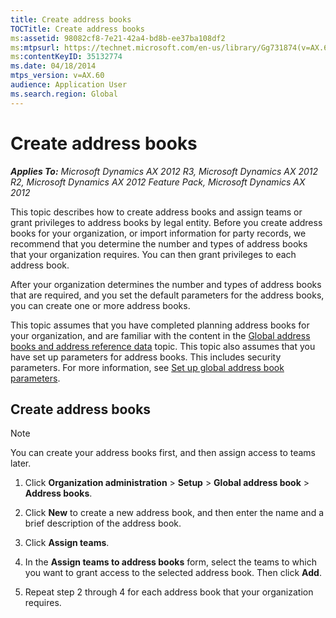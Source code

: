 ```yaml
---
title: Create address books
TOCTitle: Create address books
ms:assetid: 98082cf8-7e21-42a4-bd8b-ee37ba108df2
ms:mtpsurl: https://technet.microsoft.com/en-us/library/Gg731874(v=AX.60)
ms:contentKeyID: 35132774
ms.date: 04/18/2014
mtps_version: v=AX.60
audience: Application User
ms.search.region: Global
---
```


# Create address books 


_**Applies To:** Microsoft Dynamics AX 2012 R3, Microsoft Dynamics AX 2012 R2, Microsoft Dynamics AX 2012 Feature Pack, Microsoft Dynamics AX 2012_

This topic describes how to create address books and assign teams or grant privileges to address books by legal entity. Before you create address books for your organization, or import information for party records, we recommend that you determine the number and types of address books that your organization requires. You can then grant privileges to each address book.

After your organization determines the number and types of address books that are required, and you set the default parameters for the address books, you can create one or more address books.

This topic assumes that you have completed planning address books for your organization, and are familiar with the content in the [Global address books and address reference data](global-address-books-and-address-reference-data.md) topic. This topic also assumes that you have set up parameters for address books. This includes security parameters. For more information, see [Set up global address book parameters](set-up-global-address-book-parameters.md).

## Create address books


> [!NOTE]
> <P>You can create your address books first, and then assign access to teams later.</P>



1.  Click **Organization administration** \> **Setup** \> **Global address book** \> **Address books**.

2.  Click **New** to create a new address book, and then enter the name and a brief description of the address book.

3.  Click **Assign teams**.

4.  In the **Assign teams to address books** form, select the teams to which you want to grant access to the selected address book. Then click **Add**.

5.  Repeat step 2 through 4 for each address book that your organization requires.

  


